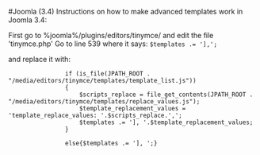#Joomla (3.4)
Instructions on how to make advanced templates work in Joomla 3.4:

First go to %joomla%/plugins/editors/tinymce/ and edit the file 'tinymce.php'
Go to line 539 where it says:
```$templates .= '],';```
  
and replace it with:

```
				if (is_file(JPATH_ROOT . "/media/editors/tinymce/templates/template_list.js"))
				{
					$scripts_replace = file_get_contents(JPATH_ROOT . "/media/editors/tinymce/templates/replace_values.js");
					$template_replacement_values = 'template_replace_values: '.$scripts_replace.',';
					$templates .= '], '.$template_replacement_values;
				}
	
				else{$templates .= '], ';}
```
